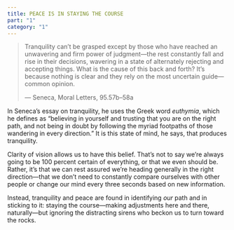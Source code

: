 ```yaml
---
title: PEACE IS IN STAYING THE COURSE
part: "1"
category: "1"
---
```


> Tranquility can’t be grasped except by those who have reached an unwavering and firm power of judgment—the rest constantly fall and rise in their decisions, wavering in a state of alternately rejecting and accepting things. What is the cause of this back and forth? It’s because nothing is clear and they rely on the most uncertain guide—common opinion.
>
> — Seneca, Moral Letters, 95.57b–58a

In Seneca’s essay on tranquility, he uses the Greek word _euthymia_, which he defines as “believing in yourself and trusting that you are on the right path, and not being in doubt by following the myriad footpaths of those wandering in every direction.” It is this state of mind, he says, that produces tranquility.

Clarity of vision allows us to have this belief. That’s not to say we’re always going to be 100 percent certain of everything, or that we even should be. Rather, it’s that we can rest assured we’re heading generally in the right direction—that we don’t need to constantly compare ourselves with other people or change our mind every three seconds based on new information.

Instead, tranquility and peace are found in identifying _our_ path and in sticking to it: staying the course—making adjustments here and there, naturally—but ignoring the distracting sirens who beckon us to turn toward the rocks.
